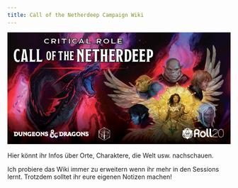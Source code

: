 ```yaml
---
title: Call of the Netherdeep Campaign Wiki
---
```

![Home Image](/content/images/CR_CotN.png)
<br>

Hier könnt ihr Infos über Orte, Charaktere, die Welt usw. nachschauen.


Ich probiere das Wiki immer zu erweitern wenn ihr mehr in den Sessions lernt.
Trotzdem solltet ihr eure eigenen Notizen machen!